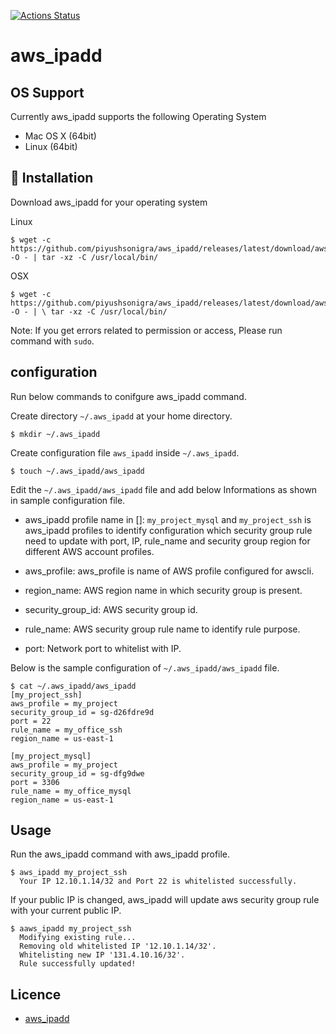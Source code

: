 [![Actions Status](https://github.com/piyushsonigra/aws_ipadd/workflows/Build%20&%20Release/badge.svg)](https://github.com/piyushsonigra/aws_ipadd/actions)


# aws_ipadd


## OS Support

Currently aws_ipadd supports the following Operating System

- Mac OS X (64bit)
- Linux (64bit)

## :rocket: Installation

Download aws_ipadd for your operating system

  Linux

  ```console
  $ wget -c https://github.com/piyushsonigra/aws_ipadd/releases/latest/download/aws_ipadd_linux_x64.tar.gz -O - | tar -xz -C /usr/local/bin/
  ```

  OSX

  ```console
  $ wget -c https://github.com/piyushsonigra/aws_ipadd/releases/latest/download/aws_ipadd_osx_x64.tar.gz -O - | \ tar -xz -C /usr/local/bin/
  ```

Note: If you get errors related to permission or access, Please run command with `sudo`.

## configuration

Run below commands to conifgure aws_ipadd command. 

  Create directory `~/.aws_ipadd` at your home directory.

  ```console
  $ mkdir ~/.aws_ipadd
  ```
  
  Create configuration file `aws_ipadd` inside `~/.aws_ipadd`.
  
  ```console
  $ touch ~/.aws_ipadd/aws_ipadd
  ```

  Edit the `~/.aws_ipadd/aws_ipadd` file and add below Informations as shown in sample configuration file.
  
  - aws_ipadd profile name in []: 
  `my_project_mysql` and `my_project_ssh` is aws_ipadd profiles to identify configuration which security group rule need to update with port, IP, rule_name and security group region for different AWS account profiles.

  - aws_profile: 
    aws_profile is name of AWS profile configured for awscli.

  - region_name: 
    AWS region name in which security group is present.

  - security_group_id: 
    AWS security group id.

  - rule_name: 
    AWS security group rule name to identify rule purpose.

  - port: 
    Network port to whitelist with IP.
   
  Below is the sample configuration of `~/.aws_ipadd/aws_ipadd` file.
   
  ```console
  $ cat ~/.aws_ipadd/aws_ipadd
  [my_project_ssh]
  aws_profile = my_project
  security_group_id = sg-d26fdre9d
  port = 22
  rule_name = my_office_ssh
  region_name = us-east-1
  
  [my_project_mysql]
  aws_profile = my_project
  security_group_id = sg-dfg9dwe
  port = 3306
  rule_name = my_office_mysql
  region_name = us-east-1
  ```
  
## Usage

Run the aws_ipadd command with aws_ipadd profile.

  ```console
  $ aws_ipadd my_project_ssh
    Your IP 12.10.1.14/32 and Port 22 is whitelisted successfully.
  ```
  
  If your public IP is changed, aws_ipadd will update aws security group rule with your current public IP.
  
  ```console
  $ aaws_ipadd my_project_ssh
    Modifying existing rule...
    Removing old whitelisted IP '12.10.1.14/32'.
    Whitelisting new IP '131.4.10.16/32'.
    Rule successfully updated!
  ```
  
## Licence

- [aws_ipadd](https://github.com/piyushsonigra/aws_ipadd/blob/master/LICENSE)

  
   


